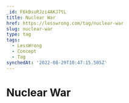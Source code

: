 ```yaml
---
_id: F6kBsuRJzi4AKJ7tL
title: Nuclear War
href: https://lesswrong.com/tag/nuclear-war
slug: nuclear-war
type: tag
tags:
  - LessWrong
  - Concept
  - Tag
synchedAt: '2022-08-29T10:47:15.505Z'
---
```


# Nuclear War
